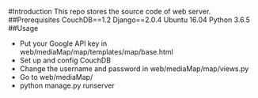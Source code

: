 #Introduction
This repo stores the source code of web server.
##Prerequisites
CouchDB==1.2
Django==2.0.4
Ubuntu 16.04
Python 3.6.5
##Usage
* Put your Google API key in web/mediaMap/map/templates/map/base.html
* Set up and config CouchDB
* Change the username and password in web/mediaMap/map/views.py
* Go to web/mediaMap/
* python manage.py runserver
